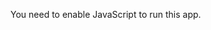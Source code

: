 <link rel="manifest" href="manifest.json"/>

<script defer="defer" src="static/js/main.2e63f5dd.js"></script>

<link href="static/css/main.8fea0362.css" rel="stylesheet">

<noscript>You need to enable JavaScript to run this app.</noscript>

<div id="root"></div>